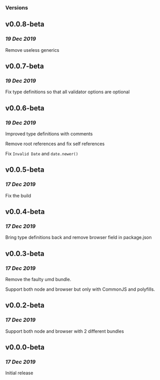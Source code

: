 ### Versions

## v0.0.8-beta

### _19 Dec 2019_

Remove useless generics

## v0.0.7-beta

### _19 Dec 2019_

Fix type definitions so that all validator options are optional

## v0.0.6-beta

### _19 Dec 2019_

Improved type definitions with comments

Remove root references and fix self references

Fix `Invalid Date` and `date.newer()`

## v0.0.5-beta

### _17 Dec 2019_

Fix the build

## v0.0.4-beta

### _17 Dec 2019_

Bring type definitions back and remove browser field in package.json

## v0.0.3-beta

### _17 Dec 2019_

Remove the faulty umd bundle.

Support both node and browser but only with CommonJS and polyfills.

## v0.0.2-beta

### _17 Dec 2019_

Support both node and browser with 2 different bundles

## v0.0.0-beta

### _17 Dec 2019_

Initial release
